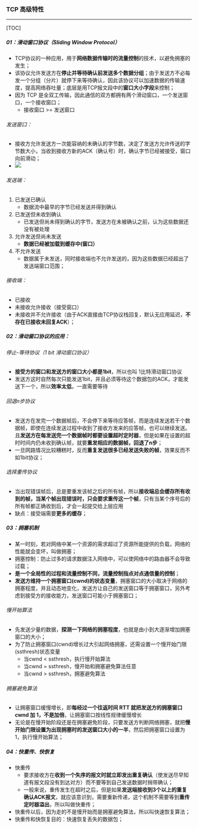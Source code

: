 ### TCP 高级特性

------

[TOC]

##### 01：滑动窗口协议（Sliding Window Protocol）

- TCP协议的一种应用，用于**网络数据传输时的流量控制**的技术，以避免拥塞的发生；
- 该协议允许发送方在**停止并等待确认前发送多个数据分组**；由于发送方不必每发一个分组（分片）就停下来等待确认，因此该协议可以加速数据的传输速度，提高网络吞吐量；底层是用TCP报文段中的**窗口大小字段**来控制；
- 因为 TCP 是全双工传输，因此通信的双方都拥有两个滑动窗口，一个发送窗口，一个接收窗口；
  - 接收窗口 >= 发送窗口

###### 发送窗口：

- 接收方允许发送方一次能容纳的未确认的字节数，决定了发送方允许传送的字节数大小，当收到接收方新的ACK（确认号）时，确认字节已经被接受，窗口向前滑动；
- ![](/Users/likang/Code/Git/Network/01：计算机网络/photos/sliding-window.png)

###### 发送端：

1. 已发送已确认
   - 数据流中最早的字节已经发送并得到确认
2. 已发送但未收到确认
   - 已发送但尚未得到确认的字节，发送方在未被确认之前，认为这些数据还没有被处理
3. 允许发送但尚未发送
   - **数据已经被加载到缓存中(窗口）**
4. 不允许发送
   - 数据属于未发送，同时接收端也不允许发送的，因为这些数据已经超出了发送端窗口范围；

###### 接收端：

- 已接收
- 未接收允许接收（接受窗口）
- 未接收并不允许接收（由于ACK直接由TCP协议栈回复，默认无应用延迟，**不存在已接收未回复ACK**）；

##### 02：滑动窗口协议的应用：

###### 停止-等待协议（1 bit 滑动窗口协议）

- **接受方的窗口和发送方的窗口大小都是1bit**，所以也叫 1比特滑动窗口协议
- 发送方这时自然每次只能发送1bit，并且必须等待这个数据包的ACK，才能发送下一个，所以**效率太低**，一直需要等待

###### 回退n步协议

- 发送方在发完一个数据帧后，不会停下来等待应答帧，而是连续发送若干个数据帧，即使在连续发送过程中收到了接收方发来的应答帧，也可以继续发送。且**发送方在每发送完一个数据帧时都要设置超时定时器**，但是如果在设置的超时时间内仍未收到确认帧，就要**重发相应的数据帧，回退了n步**；
- 一旦网路情况比较糟糕时，反而**重复发送很多已经发送失败的帧**，效果反而不如1bit协议；

###### 选择重传协议

- 当出现错误帧后，总是要重发该帧之后的所有帧，所以**接收端总会缓存所有收到的帧，当某个帧出现错误时，只会要求重传这一个帧**，只有当某个序号后的所有帧都正确收到后，才会一起提交给上层应用
- 缺点：接受端需要**更多的缓存**；

##### 03：拥塞机制

- 某一时刻，若对网络中某一个资源的需求超过了资源所能提供的负载，网络的性能就会变坏，叫做拥塞；
- 拥塞控制：防止过多的请求数据注入网络中，可以使网络中的路由器不会导致过载；
- **是一个全局性的过程和流量控制不同，流量控制指点对点通信量的控制**；
- **发送方维持一个拥塞窗口(cwnd)的状态变量**，拥塞窗口的大小取决于网络的拥塞程度，并且动态地变化，发送方让自己的发送窗口等于拥塞窗口，另外考虑到接受方的接收能力，发送窗口可能小于拥塞窗口；

###### 慢开始算法

- 先发送少量的数据，**探测一下网络的拥塞程度**，也就是由小到大逐渐增加拥塞窗口的大小；
- 为了防止拥塞窗口(cwnd)增长过大引起网络拥塞，还需设置一个慢开始门限(ssthresh)状态变量
  - 当cwnd < ssthresh，执行慢开始算法
  - 当cwnd = ssthresh，慢开始和拥塞避免算法任意
  - 当cwnd > ssthresh，拥塞避免算法

###### 拥塞避免算法

- 让拥塞窗口缓慢增长，即**每经过一个往返时间 RTT 就把发送方的拥塞窗口cwnd 加 1，不是加倍**，让拥塞窗口按线性规律缓慢增长
- 无论是在慢开始阶段还是在拥塞避免阶段，只要发送方判断网络拥塞，就把**慢开始门限设置为出现拥塞时的发送窗口大小的一半**，然后把拥塞窗口设置为1，执行慢开始算法；

##### 04：快重传、快恢复

- 快重传
  - 要求接收方在**收到一个失序的报文时就立即发出重复确认**（使发送尽早知道有报文段没有到达对方）而不要等到自己发送数据时捎带确认；
  - 一般来说，重传发生在超时之后，但是如果**发送端接收到3个以上的重复确认ACK报文**，就应该意识到，需要重新传递，这个机制不需要等到**重传定时器溢出**，所以叫做快重传；
- 快重传以后，因为走的不是慢开始而是拥塞避免算法，所以叫快速恢复算法；
- 快重传和快恢复目的：快速恢复丢失的数据包；





